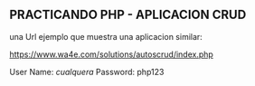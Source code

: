 PRACTICANDO PHP - APLICACION CRUD
--------------------------

una Url ejemplo que muestra una aplicacion similar:

https://www.wa4e.com/solutions/autoscrud/index.php

User Name: *cualquera*
Password: php123




